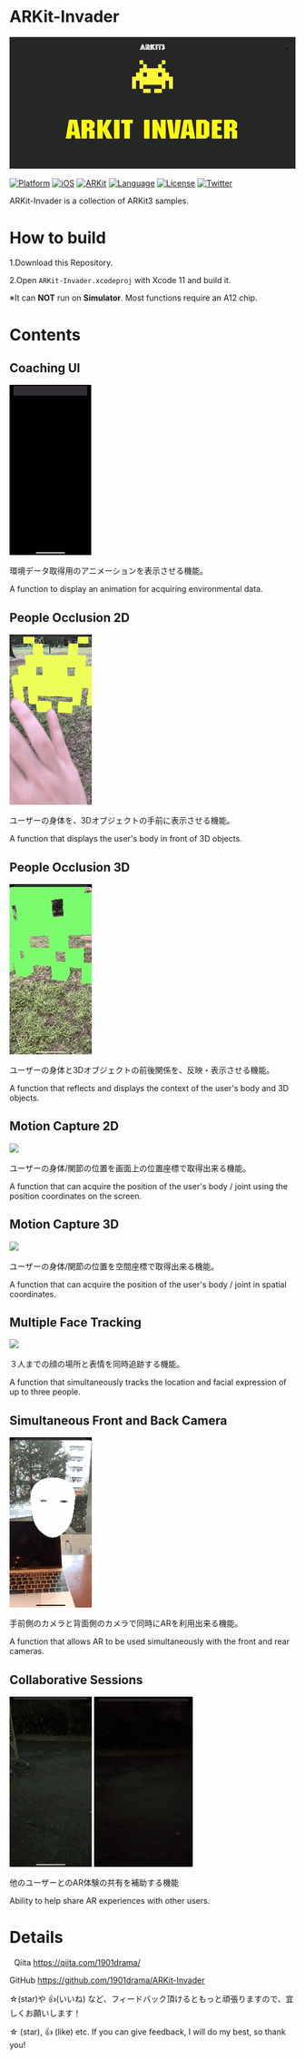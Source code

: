 # ARKit-Invader

![](README_images/ARKit-Invader_logo.jpeg)

[![Platform](http://img.shields.io/badge/platform-iOS-blue.svg?style=flat
)](https://developer.apple.com/iphone/index.action)
[![iOS](http://img.shields.io/badge/iOS-13.0-blue.svg?style=flat
)](https://developer.apple.com/iphone/index.action)
[![ARKit](http://img.shields.io/badge/ARKit-3.0-blue.svg?style=flat
)](https://developer.apple.com/iphone/index.action)
[![Language](http://img.shields.io/badge/language-Swift-brightgreen.svg?style=flat
)](https://developer.apple.com/swift)
[![License](http://img.shields.io/badge/license-MIT-lightgrey.svg?style=flat
)](http://mit-license.org)
[![Twitter](https://img.shields.io/badge/twitter-@1901drama-yellow.svg?style=flat)](http://twitter.com/1901drama)

ARKit-Invader is a collection of ARKit3 samples.


# How to build

1.Download this Repository.

2.Open `ARKit-Invader.xcodeproj` with Xcode 11 and build it.

※It can **NOT** run on **Simulator**. Most functions require an A12 chip.


# Contents

## Coaching UI
![](README_images/CoachingUI.gif)

環境データ取得用のアニメーションを表示させる機能。

A function to display an animation for acquiring environmental data.



## People Occlusion 2D
![](README_images/PeopleOcclusion2D.gif)

ユーザーの身体を、3Dオブジェクトの手前に表示させる機能。

A function that displays the user's body in front of 3D objects.



## People Occlusion 3D
![](README_images/PeopleOcclusion3D.gif)

ユーザーの身体と3Dオブジェクトの前後関係を、反映・表示させる機能。

A function that reflects and displays the context of the user's body and 3D objects.



## Motion Capture 2D
![](README_images/.gif)

ユーザーの身体/関節の位置を画面上の位置座標で取得出来る機能。

A function that can acquire the position of the user's body / joint using the position coordinates on the screen.



## Motion Capture 3D
![](README_images/.gif)

ユーザーの身体/関節の位置を空間座標で取得出来る機能。

A function that can acquire the position of the user's body / joint in spatial coordinates.



## Multiple Face Tracking
![](README_images/.gif)

３人までの顔の場所と表情を同時追跡する機能。

A function that simultaneously tracks the location and facial expression of up to three people.



## Simultaneous Front and Back Camera
![](README_images/SimultaneousCamera.gif)

手前側のカメラと背面側のカメラで同時にARを利用出来る機能。

A function that allows AR to be used simultaneously with the front and rear cameras.



## Collaborative Sessions
![](README_images/CollaborativeSessions_A.gif)
![](README_images/CollaborativeSessions_B.gif)

他のユーザーとのAR体験の共有を補助する機能

Ability to help share AR experiences with other users.



# Details
 
Qiita https://qiita.com/1901drama/

GitHub https://github.com/1901drama/ARKit-Invader

☆(star)や 👍(いいね) など、フィードバック頂けるともっと頑張りますので、宜しくお願いします！

☆ (star), 👍 (like) etc. If you can give feedback, I will do my best, so thank you!
